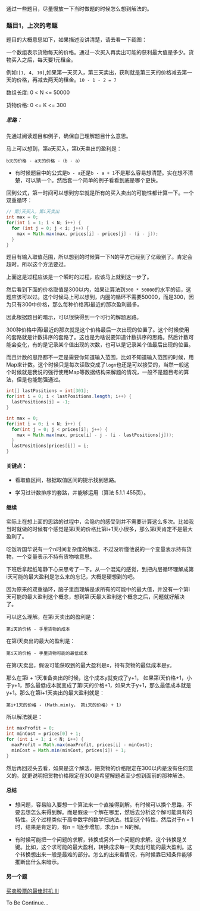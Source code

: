 通过一些题目，尽量慢放一下当时做题的时候怎么想到解法的。

### 题目1，上次的考题
题目的大概意思如下，如果描述没讲清楚，请去看一下截图：

一个数组表示货物每天的价格。通过一次买入再卖出可能的获利最大值是多少。货物买入之后，每天要1元租金。

例如:`[1, 4, 10]`,如果第一天买入，第三天卖出，获利就是第三天的价格减去第一天的价格，再减去两天的租金。`10 - 1 - 2 = 7`

数组长度: 0 < N <= 50000

货物价格: 0 <= K <= 300


##### 思路：

先通过阅读题目和例子，确保自己理解题目什么意思。

马上可以想到，第a天买入，第b天卖出的盈利是：
```
b天的价格 - a天的价格 -（b - a）
```

- 有时候题目中的公式是`b - a`还是`b - a + 1`不是那么容易想清楚。实在想不清楚，可以猜一个。然后套一个简单的例子看看到底是哪个更快。

回到公式，第一时间可以想到穷举就是所有的买入卖出的可能性都计算一下。一个双重循环：

```java
// 第j天买入，第i天卖出
int max = 0;
for(int i = 1; i < N; i++) {
  for (int j = 0; j < i; j++) {
    max = Math.max(max, prices[i] - prices[j] - (i - j));
  }
}

```

题目有输入取值范围，所以想到的时候算一下N的平方已经到了亿级别了。肯定会超时。所以这个方法要过。

上面这是过程应该是一个瞬时的过程，应该马上就到这一步了。

然后看到下面的价格取值是300以内，如果让算法到`300 * 50000`的水平的话，这题应该可以过。这个时候马上可以想到，内圈的循环不需要50000，而是300，因为只有300中价格，那么每种价格离i最近的那次盈利最多。

因此根据题目的暗示，可以很快得到一个可行的解题思路。


300种价格中离i最近的那次就是这个价格最后一次出现的位置了。这个时候使用的套路就是计数排序的套路了。这也是为啥说要知道计数排序的思路。然后计数可能会变化，有的是记录某个值出现的次数，也可以是记录某个值最后出现的位置。

而且计数的思路都不一定是需要你知道输入范围，比如不知道输入范围的时候，用Map来计数。这个时候只是每次读取变成了`logn`也还是可以接受的，当然一般这个时候就是我说的强行使用Map等数据结构来解题的情况，一般不是题目考的算法，但是也能勉强通过。

```java
int[] lastPositions = int[301];
for(int i = 0; i < lastPositions.length; i++) {
  lastPositions[i] = -1;
}

int max = 0;
for(int i = 0; i < N; i++) {
  for(int j = 0; j < prices[i]; j++) {
    max = Math.max(max, price[i] - j - (i - lastPositions[j]));
  }
  lastPositions[prices[i]] = i;
}
```

#### 关键点：

- 看取值区间，根据取值区间的提示找到思路。

- 学习过计数排序的套路，并能够运用（算法 5.1.1 455页）。


#### 继续

实际上在想上面的思路的过程中，会隐约的感受到并不需要计算这么多次。比如我当时就做的时候有个感觉是第i天的价格比第i+1天小很多，那么第i天肯定不是最大盈利了。

吃饭听国华说有一个n时间复杂度的解法，不过没听懂他说的一个变量表示持有货物，一个变量表示不持有货物啥意思。

下班后拿起纸笔静下心来思考了一下。从一个混沌的感觉，到把内层循环理解成第i天可能的最大盈利是怎么来的忘记，大概是硬想到的吧。

因为原来的双重循环，脑子里面理解是求所有的可能中的最大值，并没有一个第i天可能的最大盈利这个概念，想到第i天最大盈利这个概念之后，问题就好解决了。

可以这么理解。在第i天卖出的盈利是：
```
第i天的价格 - 手里货物的成本
```

在第i天卖出的最大的盈利是：
```
第i天的价格 - 手里货物可能的最低成本
```

在第i天卖出，假设可能获取到的最大盈利是x，持有货物的最低成本是y。

那么在第i + 1天准备卖出的时候，这个成本y就变成了y+1， 如果第i天价格+1，小于y+1，那么最低成本就变成了第i天的价格+1，如果大于y+1，那么最低成本就是y+1。那么在第i+1天卖出的最大盈利就是：

```
第i+1天的价格 - (Math.min(y， 第i天的价格) + 1)

```


所以解法就是：

```java
int maxProfit = 0;
int minCost = prices[0] + 1;
for (int i = 1; i < N; i++) {
  maxProfit = Math.max(maxProfit, prices[i] - minCost);
  minCost = Math.min(minCost, prices[i]) + 1;
}
```

然后再回过头去看，如果是这个解法，把货物的价格限定在300以内是没有任何意义的。就更说明把货物价格限定在300是希望解题者至少想到面前的那种解法。

#### 总结

- 想问题，容易陷入要想一个算法来一个直接得到解。有时候可以换个思路，不要去想怎么来得到解。而是假设一个解在哪里，然后去分析这个解可能具有的特性。这个过程类似于高中数学的数学归纳法。找到这个特性，然后对于n = 1时，结果是肯定的，有n = 1逐步增加，求出n = N的解。

- 有时候可能把一个问题的求解，转换成另外一个问题的求解。这个转换是关键。比如，这个求可能的最大盈利，转换成求每一天卖出可能的最大盈利。这个转换想出来一般是最难的部分。怎么的出来看情况，有时候靠已知条件能够推断出什么来暗示。

#### 另一个题

[买卖股票的最佳时机 III](https://leetcode-cn.com/problems/best-time-to-buy-and-sell-stock-iii/)

To Be Continue...
